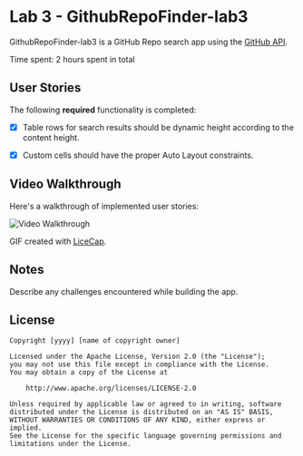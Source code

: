 # Lab 3 - GithubRepoFinder-lab3

GithubRepoFinder-lab3 is a GitHub Repo search app using the [GitHub API](https://developer.github.com/v3/search/#search-repositories).

Time spent: 2 hours spent in total

## User Stories

The following **required** functionality is completed:

- [x] Table rows for search results should be dynamic height according to the content height.
- [x] Custom cells should have the proper Auto Layout constraints.



## Video Walkthrough

Here's a walkthrough of implemented user stories:

<img src='https://github.com/bymafmaf/GithubRepoFinder-lab3/blob/master/lab3.gif?raw=true' title='Video Walkthrough' width='' alt='Video Walkthrough' />

GIF created with [LiceCap](http://www.cockos.com/licecap/).

## Notes

Describe any challenges encountered while building the app.

## License

    Copyright [yyyy] [name of copyright owner]

    Licensed under the Apache License, Version 2.0 (the "License");
    you may not use this file except in compliance with the License.
    You may obtain a copy of the License at

        http://www.apache.org/licenses/LICENSE-2.0

    Unless required by applicable law or agreed to in writing, software
    distributed under the License is distributed on an "AS IS" BASIS,
    WITHOUT WARRANTIES OR CONDITIONS OF ANY KIND, either express or implied.
    See the License for the specific language governing permissions and
    limitations under the License.
